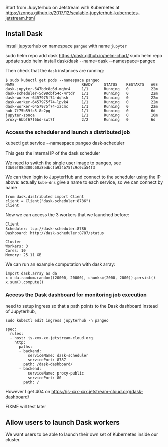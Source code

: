 Start from Jupyterhub on Jetstream with Kubernetes at <https://zonca.github.io/2017/12/scalable-jupyterhub-kubernetes-jetstream.html>

## Install Dask

install jupyterhub on namespace `pangeo` with name `jupyter`


sudo helm repo add dask https://dask.github.io/helm-chart/
sudo helm repo update
sudo helm install dask/dask --name=dask --namespace=pangeo

Then check that the `dask` instances are running:

```
$ sudo kubectl get pods --namespace pangeo
NAME                              READY     STATUS    RESTARTS   AGE
dask-jupyter-647bdc8c6d-mqhr4     1/1       Running   0          22m
dask-scheduler-5d98cbf54c-4rtdr   1/1       Running   0          22m
dask-worker-6457975f74-dqhsh      1/1       Running   0          22m
dask-worker-6457975f74-lpvk4      1/1       Running   0          22m
dask-worker-6457975f74-xzcmc      1/1       Running   0          22m                                          hub-7f75b59fc5-8c2pg              1/1       Running   0          6d
jupyter-zonca                     1/1       Running   0          10m
proxy-6bbf67f6bd-swt7f            2/2       Running   0          6d
```

### Access the scheduler and launch a distributed job

kubectl get service --namespace pangeo dask-scheduler

This gets the internal IP of the dask scheduler

We need to switch the single user image to pangeo, see `f3b05f08d300c60a8edbcfa934b75fc9c0ca54f3`

We can then login to JupyterHub and connect to the scheduler using the IP above:
actually `kube-dns` give a name to each service, so we can connect by name
```
from dask.distributed import Client
client = Client("dask-scheduler:8786")
client
```

Now we can access the 3 workers that we launched before:

```
Client
Scheduler: tcp://dask-scheduler:8786
Dashboard: http://dask-scheduler:8787/status

Cluster
Workers: 3
Cores: 10
Memory: 25.11 GB
```

We can run an example computation with dask array:

```
import dask.array as da
x = da.random.random((20000, 20000), chunks=(2000, 2000)).persist()
x.sum().compute()
```

### Access the Dask dashboard for monitoring job execution

need to setup ingress so that a path points to the Dask dashboard instead of Jupyterhub,

`sudo kubectl edit ingress jupyterhub -n pangeo`

```
spec:
  rules:
  - host: js-xxx-xx.jetstream-cloud.org
	http:
      paths:
      - backend:
          serviceName: dask-scheduler
          servicePort: 8787
        path: /dask-dashboard/
      - backend:
          serviceName: proxy-public
          servicePort: 80
        path: /
```

However I get 404 on <https://js-xxx-xxx.jetstream-cloud.org/dask-dashboard/>

FIXME will test later

## Allow users to launch Dask workers

We want users to be able to launch their own set of Kubernetes inside our cluster.
